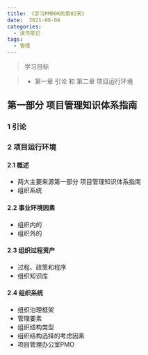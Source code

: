 ```yaml
---
title: 《学习PMBOK的第02天》
date:  2021-08-04
categories:
  - 读书笔记
tags:
  - 管理
---
```


> 学习目标

> - 第一章 引论 和 第二章 项目运行环境

## 第一部分 项目管理知识体系指南

### 1 引论

### 2 项目运行环境
#### 2.1 概述

- 两大主要来源第一部分 项目管理知识体系指南
- 组织系统

#### 2.2 事业环境因素

- 组织内的
- 组织外的

#### 2.3 组织过程资产

- 过程、政策和程序
- 组织知识库

#### 2.4 组织系统

- 组织治理框架
- 管理要素
- 组织结构类型
- 组织结构选择的考虑因素
- 项目管理办公室PMO